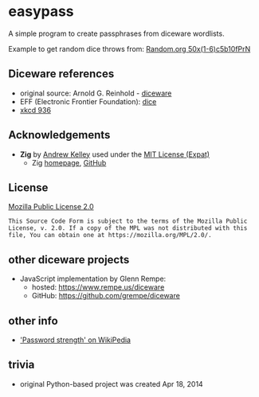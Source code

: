 easypass
========

A simple program to create passphrases from diceware wordlists.

Example to get random dice throws from:
[Random.org 50x(1-6)c5b10fPrN](https://www.random.org/integers/?num=50&min=1&max=6&col=5&base=10&format=plain&rnd=new)

## Diceware references

- original source: Arnold G. Reinhold - [diceware](https://theworld.com/~reinhold/diceware.html)
- EFF (Electronic Frontier Foundation): [dice](https://www.eff.org/dice)
- [xkcd 936](https://xkcd.com/936/)

## Acknowledgements

- **Zig** by [Andrew Kelley](https://github.com/andrewrk)
  used under the [MIT License (Expat)](https://github.com/ziglang/zig/blob/master/LICENSE)
  - Zig [homepage](https://ziglang.org),
    [GitHub](https://github.com/ziglang/zig)

## License

[Mozilla Public License 2.0](https://www.mozilla.org/en-US/MPL/2.0/)

```
This Source Code Form is subject to the terms of the Mozilla Public
License, v. 2.0. If a copy of the MPL was not distributed with this
file, You can obtain one at https://mozilla.org/MPL/2.0/.
```

## other diceware projects

- JavaScript implementation by Glenn Rempe:
    - hosted: https://www.rempe.us/diceware
    - GitHub: https://github.com/grempe/diceware

## other info

- ['Password strength' on WikiPedia](https://en.wikipedia.org/wiki/Password_strength)

## trivia

- original Python-based project was created Apr 18, 2014
